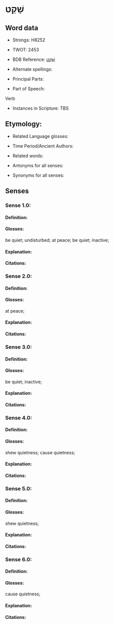 # שָׁקַט

<!-- Status: S2="NeedsEdits" -->
<!-- Lexica used for edits:   -->

## Word data

* Strongs: H8252

* TWOT: 2453

* BDB Reference: [שָׁקַט](rc://en/bdb/dict/v.fp.aa)

* Alternate spellings:

* Principal Parts:

* Part of Speech:

Verb

* Instances in Scripture: TBS

## Etymology:

* Related Language glosses:

* Time Period/Ancient Authors:

* Related words:

* Antonyms for all senses:

* Synonyms for all senses:

## Senses

### Sense 1.0:

#### Definition:

#### Glosses:

be quiet; undisturbed; at peace; be quiet; inactive; 

#### Explanation:

#### Citations:



### Sense 2.0:

#### Definition:

#### Glosses:

at peace; 

#### Explanation:

#### Citations:



### Sense 3.0:

#### Definition:

#### Glosses:

be quiet; inactive; 

#### Explanation:

#### Citations:



### Sense 4.0:

#### Definition:

#### Glosses:

shew quietness; cause quietness; 

#### Explanation:

#### Citations:



### Sense 5.0:

#### Definition:

#### Glosses:

shew quietness; 

#### Explanation:

#### Citations:



### Sense 6.0:

#### Definition:

#### Glosses:

cause quietness; 

#### Explanation:

#### Citations:




